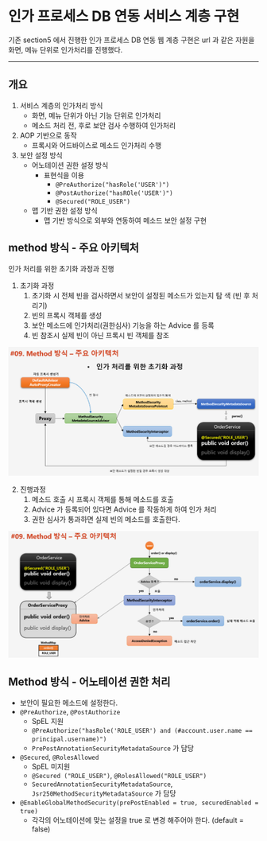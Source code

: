 # 인가 프로세스 DB 연동 서비스 계층 구현 

기존 section5 에서 진행한 인가 프로세스 DB 연동 웹 계층 구현은 url 과 같은 자원을 화면, 메뉴 단위로 인가처리를 진행했다.

---
## 개요

1. 서비스 계층의 인가처리 방식
   - 화면, 메뉴 단위가 아닌 기능 단위로 인가처리
   - 메소드 처리 전, 후로 보안 검사 수행하여 인가처리
2. AOP 기반으로 동작
   - 프록시와 어드바이스로 메소드 인가처리 수행
3. 보안 설정 방식
   - 어노테이션 권한 설정 방식
     - 표현식을 이용
       - ```@PreAuthorize("hasRole('USER')")```
       - ```@PostAuthorize("hasROle('USER')")```
       - ```@Secured("ROLE_USER")```
   - 맵 기반 권한 설정 방식
       - 맵 기반 방식으로 외부와 연동하여 메소드 보안 설정 구현 
        
## method 방식 - 주요 아키텍처

인가 처리를 위한 초기화 과정과 진행

1. 초기화 과정
   1. 초기화 시 전체 빈을 검사하면서 보안이 설정된 메소드가 있는지 탐 색 (빈 후 처리기)
   2. 빈의 프록시 객체를 생성
   3. 보안 메소드에 인가처리(권한심사) 기능을 하는 Advice 를 등록
   4. 빈 참조시 실제 빈이 아닌 프록시 빈 객체를 참조

![init](../md-imgs/ch6-init.png)

2. 진행과정
   1. 메소드 호출 시 프록시 객체를 통해 메소드를 호출
   2. Advice 가 등록되어 있다면 Advice 를 작동하게 하여 인가 처리
   3. 권한 심사가 통과하면 실제 빈의 메소드를 호출한다.

![init](../md-imgs/ch6-ing.png)

## Method 방식 - 어노테이션 권한 처리
- 보안이 필요한 메소드에 설정한다.
- ```@PreAuthorize```, ```@PostAuthorize```
    - SpEL 지원
    - ```@PreAuthorize("hasRole('ROLE_USER') and (#account.user.name == principal.username)")```
    - ```PrePostAnnotationSecurityMetadataSource``` 가 담당
- ```@Secured```, ```@RolesAllowed```
    - SpEL 미지원
    - ```@Secured ("ROLE_USER")```, ```@RolesAllowed("ROLE_USER")```
    - ```SecuredAnnotationSecurityMetadataSource```, ```Jsr250MethodSecurityMetadataSource``` 가 담당
- ```@EnableGlobalMethodSecurity(prePostEnabled = true, securedEnabled = true)```    
    - 각각의 어노테이션에 맞는 설정을 true 로 변경 해주어야 한다. (default = false)
